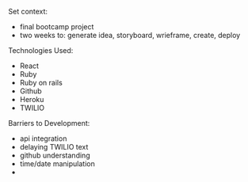 Set context:
- final bootcamp project
- two weeks to: generate idea, storyboard, wrieframe, create, deploy

Technologies Used:
- React
- Ruby
- Ruby on rails
- Github
- Heroku
- TWILIO


Barriers to Development:
- api integration
- delaying TWILIO text
- github understanding
- time/date manipulation
-
